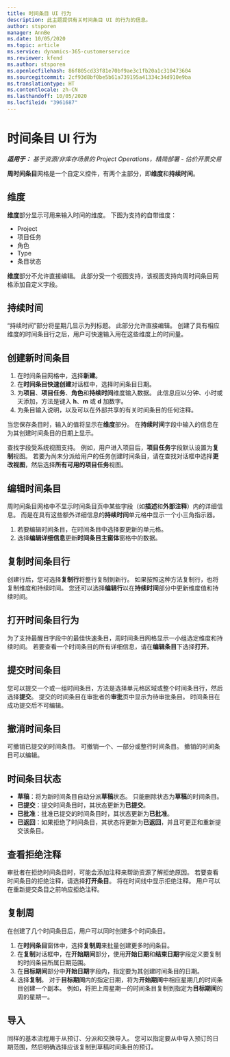 ```yaml
---
title: 时间条目 UI 行为
description: 此主题提供有关时间条目 UI 的行为的信息。
author: stsporen
manager: AnnBe
ms.date: 10/05/2020
ms.topic: article
ms.service: dynamics-365-customerservice
ms.reviewer: kfend
ms.author: stsporen
ms.openlocfilehash: 86f805cd33f81e70bf9ae3c1fb20a1c310473604
ms.sourcegitcommit: 2cf93d8bf0be5b61a739195a41334c34d910e9ba
ms.translationtype: HT
ms.contentlocale: zh-CN
ms.lasthandoff: 10/05/2020
ms.locfileid: "3961687"
---
```

# <a name="time-entry-ui-behavior"></a>时间条目 UI 行为

_**适用于：** 基于资源/非库存场景的 Project Operations，精简部署 - 估价开票交易_


**周时间条目**网格是一个自定义控件，有两个主部分，即**维度**和**持续时间**。

## <a name="dimensions"></a>维度
**维度**部分显示可用来输入时间的维度。 下图为支持的自带维度：

  - Project
  - 项目任务
  - 角色
  - Type
  - 条目状态

**维度**部分不允许直接编辑。 此部分受一个视图支持，该视图支持向周时间条目网格添加自定义字段。

## <a name="duration"></a>持续时间
“持续时间”部分将星期几显示为列标题。 此部分允许直接编辑。 创建了具有相应维度的时间条目行之后，用户可快速输入用在这些维度上的时间量。

## <a name="create-a-new-time-entry"></a>创建新时间条目

1. 在时间条目网格中，选择**新建**。 
2. 在**时间条目快速创建**对话框中，选择时间条目日期。
3. 为**项目**、**项目任务**、**角色**和**持续时间**维度输入数据。 此信息应以分钟、小时或天添加，方法是键入 **h**、**m** 或 **d** 加数字。 
4. 为条目输入说明，以及可以在外部共享的有关时间条目的任何注释。 

当您保存条目时，输入的值将显示在**维度**部分。 在**持续时间**字段中输入的信息在为其创建时间条目的日期上显示。

查找字段受系统视图支持。 例如，用户进入项目后，**项目任务**字段默认设置为**复制**视图。 若要为尚未分派给用户的任务创建时间条目，请在查找对话框中选择**更改视图**，然后选择**所有可用的项目任务**视图。

## <a name="edit-a-time-entry"></a>编辑时间条目 
周时间条目网格中不显示时间条目页中某些字段（如**描述**和**外部注释**）内的详细信息。 而是在具有这些额外详细信息的**持续时间**单元格中显示一个小三角指示器。 

1. 若要编辑时间条目，在时间条目中选择要更新的单元格。
2. 选择**编辑详细信息**更新**时间条目主窗体**窗格中的数据。 

## <a name="copy-a-time-entry-row"></a>复制时间条目行
创建行后，您可选择**复制行**将整行复制到新行。 如果按照这种方法复制行，也将复制维度和持续时间。 您还可以选择**编辑行**以在**持续时间**部分中更新维度值和持续时间。

## <a name="open-a-time-entry-behavior"></a>打开时间条目行为
为了支持最醒目字段中的最佳快速条目，周时间条目网格显示一小组选定维度和持续时间。 若要查看一个时间条目的所有详细信息，请在**编辑条目**下选择**打开**。

## <a name="submit-a-time-entry"></a>提交时间条目
您可以提交一个或一组时间条目，方法是选择单元格区域或整个时间条目行，然后选择**提交**。 提交的时间条目在审批者的**审批**页中显示为待审批条目。 时间条目在成功提交后不可编辑。

## <a name="recall-a-time-entry"></a>撤消时间条目
可撤销已提交的时间条目。 可撤销一个、一部分或整行时间条目。 撤销的时间条目可以编辑。

## <a name="time-entry-status"></a>时间条目状态

- **草稿**：将为新时间条目自动分派**草稿**状态。 只能删除状态为**草稿**的时间条目。
- **已提交**：提交时间条目时，其状态更新为**已提交**。 
- **已批准**：批准已提交的时间条目时，其状态更新为**已批准**。 
- **已返回**：如果拒绝了时间条目，其状态将更新为**已返回**，并且可更正和重新提交该条目。 

## <a name="view-rejection-comments"></a>查看拒绝注释
审批者在拒绝时间条目时，可能会添加注释来帮助资源了解拒绝原因。 若要查看时间条目的拒绝注释，请选择**打开条目**。 将在时间线中显示拒绝注释。 用户可以在重新提交条目之前响应拒绝注释。

## <a name="copy-week"></a>复制周
在创建了几个时间条目后，用户可以同时创建多个时间条目。

1. 在**时间条目**窗体中，选择**复制周**来批量创建更多时间条目。 
2. 在**复制**对话框中，在**开始期间**部分，使用**开始日期**和**结束日期**字段定义要复制的时间条目所属日期范围。 
3. 在**目标期间**部分中**开始日期**字段内，指定要为其创建时间条目的日期。 
4. 选择**复制**。 对于**目标期间**内的指定日期，将为**开始期间**中相应星期几的时间条目创建一个副本。 例如，将把上周星期一的时间条目复制到指定为**目标期间**的周的星期一。

## <a name="import"></a>导入
同样的基本流程用于从预订、分派和交换导入。 您可以指定要从中导入预订的日期范围，然后明确选择应该复制到草稿时间条目的预订。 
